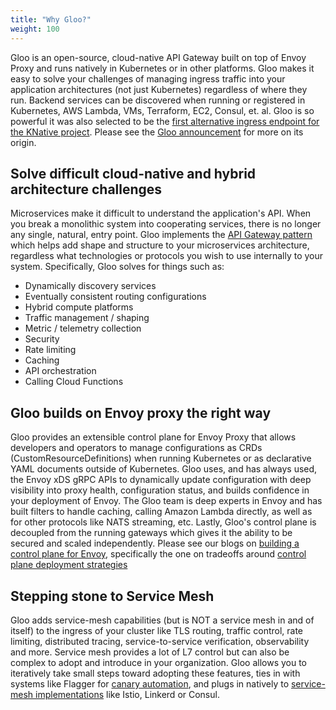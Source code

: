 ```yaml
---
title: "Why Gloo?"
weight: 100
---
```


Gloo is an open-source, cloud-native API Gateway built on top of Envoy Proxy and runs natively in Kubernetes or in other platforms. Gloo makes it easy to solve your challenges of managing ingress traffic into your application architectures (not just Kubernetes) regardless of where they run. Backend services can be discovered when running or registered in Kubernetes, AWS Lambda, VMs, Terraform, EC2, Consul, et. al. Gloo is so powerful it was also selected to be the [first alternative ingress endpoint for the KNative project](https://knative.dev/docs/install/knative-with-gloo/). Please see the [Gloo announcement](https://medium.com/solo-io/announcing-gloo-the-function-gateway-3f0860ef6600) for more on its origin. 

## Solve difficult cloud-native and hybrid architecture challenges

Microservices make it difficult to understand the application's API. When you break a monolithic system into cooperating services, there is no longer any single, natural, entry point. Gloo implements the [API Gateway pattern](https://microservices.io/patterns/apigateway.html) which helps add shape and structure to your microservices architecture, regardless what technologies or protocols you wish to use internally to your system. Specifically, Gloo solves for things such as:

* Dynamically discovery services 
* Eventually consistent routing configurations
* Hybrid compute platforms
* Traffic management / shaping
* Metric / telemetry collection
* Security
* Rate limiting
* Caching
* API orchestration
* Calling Cloud Functions


## Gloo builds on Envoy proxy the right way

Gloo provides an extensible control plane for Envoy Proxy that allows developers and operators to manage configurations as CRDs (CustomResourceDefinitions) when running Kubernetes or as declarative YAML documents outside of Kubernetes. Gloo uses, and has always used, the Envoy xDS gRPC APIs to dynamically update configuration with deep visibility into proxy health, configuration status, and builds confidence in your deployment of Envoy. The Gloo team is deep experts in Envoy and has built filters to handle caching, calling Amazon Lambda directly, as well as for other protocols like NATS streaming, etc. Lastly, Gloo's control plane is decoupled from the running gateways which gives it the ability to be secured and scaled independently. Please see our blogs on [building a control plane for Envoy](https://medium.com/solo-io/guidance-for-building-a-control-plane-to-manage-envoy-proxy-at-the-edge-as-a-gateway-or-in-a-mesh-badb6c36a2af), specifically the one on tradeoffs around [control plane deployment strategies](https://medium.com/solo-io/guidance-for-building-a-control-plane-for-envoy-part-5-deployment-tradeoffs-a6ef55c06327)

## Stepping stone to Service Mesh

Gloo adds service-mesh capabilities (but is NOT a service mesh in and of itself) to the ingress of your cluster like TLS routing, traffic control, rate limiting, distributed tracing, service-to-service verification, observability and more. Service mesh provides a lot of L7 control but can also be complex to adopt and introduce in your organization. Gloo allows you to iteratively take small steps toward adopting these features, ties in with systems like Flagger for [canary automation](https://docs.flagger.app/usage/gloo-progressive-delivery), and plugs in natively to [service-mesh implementations](../../gloo_integrations/service_mesh/) like Istio, Linkerd or Consul. 